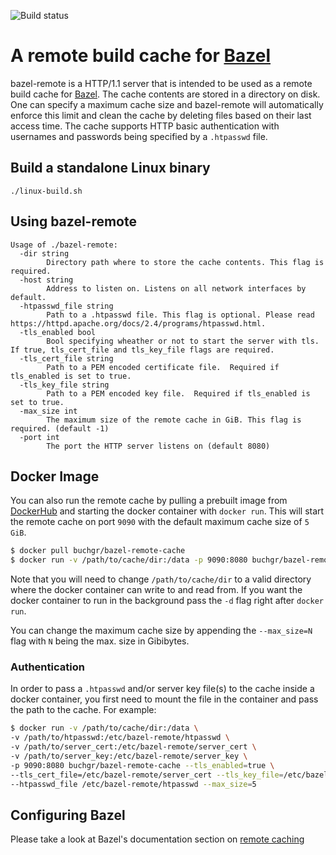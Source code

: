 ![Build status](https://badge.buildkite.com/c11240e6e9519111f2380dfcf5fcb49e69fd5b2326c11a3059.svg)

# A remote build cache for [Bazel](https://bazel.build)

bazel-remote is a HTTP/1.1 server that is intended to be used as a remote build cache for [Bazel](https://bazel.build). The cache contents are stored in a directory on disk. One can specify a maximum cache size and bazel-remote will automatically enforce this limit and clean the cache by deleting files based on their last access time. The cache supports HTTP basic authentication with usernames and passwords being specified by a `.htpasswd` file.

## Build a standalone Linux binary
```
./linux-build.sh
```

## Using bazel-remote
```
Usage of ./bazel-remote:
  -dir string
    	Directory path where to store the cache contents. This flag is required.
  -host string
    	Address to listen on. Listens on all network interfaces by default.
  -htpasswd_file string
    	Path to a .htpasswd file. This flag is optional. Please read https://httpd.apache.org/docs/2.4/programs/htpasswd.html.
  -tls_enabled bool
    	Bool specifying wheather or not to start the server with tls.  If true, tls_cert_file and tls_key_file flags are required.
  -tls_cert_file string
    	Path to a PEM encoded certificate file.  Required if tls_enabled is set to true.
  -tls_key_file string
    	Path to a PEM encoded key file.  Required if tls_enabled is set to true.
  -max_size int
    	The maximum size of the remote cache in GiB. This flag is required. (default -1)
  -port int
    	The port the HTTP server listens on (default 8080)
```

## Docker Image

You can also run the remote cache by pulling a prebuilt image from [DockerHub](https://hub.docker.com/r/buchgr/bazel-remote-cache/) and starting the docker container with `docker run`. This will start the remote cache on port `9090` with the default maximum cache size of `5 GiB`.

```bash
$ docker pull buchgr/bazel-remote-cache
$ docker run -v /path/to/cache/dir:/data -p 9090:8080 buchgr/bazel-remote-cache
```

Note that you will need to change `/path/to/cache/dir` to a valid directory where the docker container can write to and read from. If you want the docker container to run in the background pass the `-d` flag right after `docker run`.

You can change the maximum cache size by appending the `--max_size=N` flag with `N` being the max. size in Gibibytes.

### Authentication

In order to pass a `.htpasswd` and/or server key file(s) to the cache inside a docker container, you first need to mount the file in the container and pass the path to the cache. For example:

```bash
$ docker run -v /path/to/cache/dir:/data \
-v /path/to/htpasswd:/etc/bazel-remote/htpasswd \
-v /path/to/server_cert:/etc/bazel-remote/server_cert \
-v /path/to/server_key:/etc/bazel-remote/server_key \
-p 9090:8080 buchgr/bazel-remote-cache --tls_enabled=true \
--tls_cert_file=/etc/bazel-remote/server_cert --tls_key_file=/etc/bazel-remote/server_key \
--htpasswd_file /etc/bazel-remote/htpasswd --max_size=5
```

## Configuring Bazel

Please take a look at Bazel's documentation section on [remote caching](https://docs.bazel.build/versions/master/remote-caching.html#run-bazel-using-the-remote-cache)
